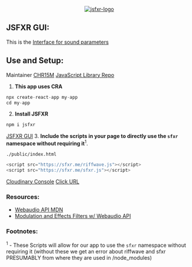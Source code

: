 <p align="center">
  <a href="https://github.com/ryo-ma/github-profile-trophy">
    <img src="https://github.com/colinwilliams91/jsfxr-presentation/assets/92059005/2420a9c1-f057-4550-bc05-3d5a1463259d" alt="jsfxr-logo" />
  </a>
</p>

## JSFXR GUI:
This is the [Interface for sound parameters](https://sfxr.me/)

## Use and Setup:
Maintainer [CHR15M](https://github.com/chr15m) [JavaScript Library Repo](https://github.com/chr15m/jsfxr#use)

1. **This app uses CRA**
```ts
npx create-react-app my-app
cd my-app
```
2. **Install JSFXR**
```ts
npm i jsfxr
```
[JSFXR GUI](https://sfxr.me/)
3. **Include the scripts in your page to directly use the `sfxr` namespace without requiring it**<sup>1</sup>.

`./public/index.html`
```ts
<script src="https://sfxr.me/riffwave.js"></script>
<script src="https://sfxr.me/sfxr.js"></script>
```

[Cloudinary Console](https://console.cloudinary.com/console/c-793d2e3467f8b7cba6fdcb67ba0f0e/media_library/search?q=)
[Click URL]([https://res.cloudinary.com/dbdyc4klu/video/upload/v1694301930/click_rqnmgv.wav](https://res.cloudinary.com/dbdyc4klu/video/upload/v1694301930/click_rqnmgv.wav))

### Resources:
- [Webaudio API MDN](https://developer.mozilla.org/en-US/docs/Web/API/Web_Audio_API)
- [Modulation and Effects Filters w/ Webaudio API](https://developer.mozilla.org/en-US/docs/Web/API/Web_Audio_API#defining_audio_effects_filters)

### Footnotes: 
<sup>1</sup> - These Scripts will allow for our app to use the `sfxr` namespace without requiring it (without these we get an error about riffwave and sfxr PRESUMABLY from where they are used in /node_modules)
